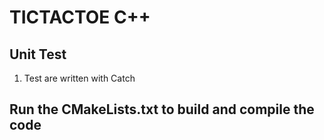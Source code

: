 # TICTACTOE C++

## Unit Test
1. Test are written with Catch

## Run the CMakeLists.txt to build and compile the code
